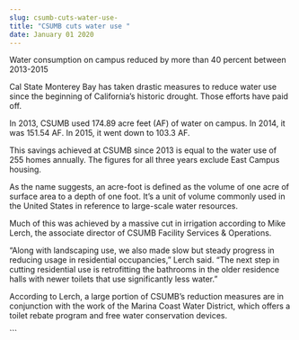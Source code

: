 ```yaml
---
slug: csumb-cuts-water-use-
title: "CSUMB cuts water use "
date: January 01 2020
---
```


  
<p>
  Water consumption on campus reduced by more than 40 percent between 2013-2015
</p>
<p>
  Cal State Monterey Bay has taken drastic measures to reduce water use since
  the beginning of California’s historic drought. Those efforts have paid off.
</p>
<p>
  In 2013, CSUMB used 174.89 acre feet &#40;AF&#41; of water on campus. In 2014,
  it was 151.54 AF. In 2015, it went down to 103.3 AF.
</p>
<p>
  This savings achieved at CSUMB since 2013 is equal to the water use of 255
  homes annually. The figures for all three years exclude East Campus housing.
</p>
<p>
  As the name suggests, an acre&#45;foot is defined as the volume of one acre of
  surface area to a depth of one foot. It’s a unit of volume commonly used in
  the United States in reference to large&#45;scale water resources.
</p>
<p>
  Much of this was achieved by a massive cut in irrigation according to Mike
  Lerch, the associate director of CSUMB Facility Services &amp; Operations.
</p>
<p>
  “Along with landscaping use, we also made slow but steady progress in reducing
  usage in residential occupancies,” Lerch said. “The next step in cutting
  residential use is retrofitting the bathrooms in the older residence halls
  with newer toilets that use significantly less water.”
</p>
<p>
  According to Lerch, a large portion of CSUMB’s reduction measures are in
  conjunction with the work of the Marina Coast Water District, which offers a
  toilet rebate program and free water conservation devices.
</p>
```
